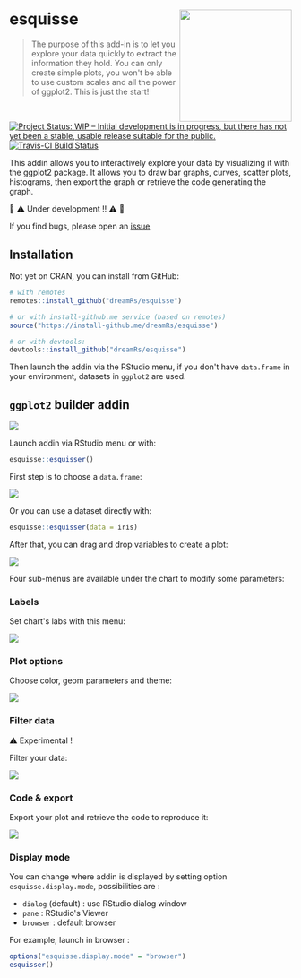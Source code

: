 # esquisse <img src="img/logo_esquisse.png" width=200 align="right" />

> The purpose of this add-in is to let you explore your data quickly to extract the information they hold. You can only create simple plots, you won't be able to use custom scales and all the power of ggplot2. This is just the start!

[![Project Status: WIP – Initial development is in progress, but there has not yet been a stable, usable release suitable for the public.](http://www.repostatus.org/badges/latest/wip.svg)](http://www.repostatus.org/#wip)
[![Travis-CI Build Status](https://travis-ci.org/dreamRs/esquisse.svg?branch=master)](https://travis-ci.org/dreamRs/esquisse)


This addin allows you to interactively explore your data by visualizing it with the ggplot2 package. It allows you to draw bar graphs, curves, scatter plots, histograms, then export the graph or retrieve the code generating the graph.

:construction: :warning: Under development !! :warning: :construction:

If you find bugs, please open an [issue](https://github.com/dreamRs/esquisse/issues)


## Installation

Not yet on CRAN, you can install from GitHub:

```r
# with remotes
remotes::install_github("dreamRs/esquisse")

# or with install-github.me service (based on remotes)
source("https://install-github.me/dreamRs/esquisse")

# or with devtools:
devtools::install_github("dreamRs/esquisse")
```

Then launch the addin via the RStudio menu, if you don't have `data.frame` in your environment, datasets in `ggplot2` are used.



## `ggplot2` builder addin

![](img/esquisse.gif)

Launch addin via RStudio menu or with:

```r
esquisse::esquisser()
```

First step is to choose a `data.frame`:

![](img/esquisse_0.png)


Or you can use a dataset directly with:

```r
esquisse::esquisser(data = iris)
```


After that, you can drag and drop variables to create a plot:

![](img/esquisse_1.png)


Four sub-menus are available under the chart to modify some parameters:

### Labels

Set chart's labs with this menu:

![](img/esquisse_labs.png)


### Plot options

Choose color, geom parameters and theme:

![](img/esquisse_plotoptions.png)


### Filter data

:warning: Experimental !

Filter your data:

![](img/esquisse_filters.png)


### Code & export

Export your plot and retrieve the code to reproduce it:

![](img/esquisse_code.png)



### Display mode

You can change where addin is displayed by setting option `esquisse.display.mode`, possibilities are :

* `dialog` (default) : use RStudio dialog window
* `pane` : RStudio's Viewer
* `browser` : default browser

For example, launch in browser :

```r
options("esquisse.display.mode" = "browser")
esquisser()
```


